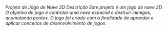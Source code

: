 *Projeto de Jogo de Nave 2D*
*Descrição*
*Este projeto é um jogo de nave 2D. O objetivo do jogo é controlar uma nave espacial e destruir inimigos, acumulando pontos.*
*O jogo foi criado com a finalidade de aprender e aplicar conceitos de desenvolvimento de jogos.*
